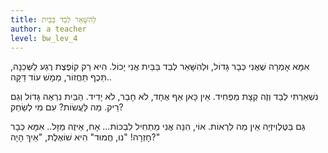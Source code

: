 ```yaml
---
title: לְהִשָּׁאֵר לְבַד בַּבַּיִת
author: a teacher
level: bw_lev_4
---
```

אִמָּא אָמְרָה שֶׁאֲנִי כְּבָר גָּדוֹל,
וּלְהִשָּׁאֵר לְבַד בַּבַּיִת אֲנִי יָכוֹל.
הִיא רַק קוֹפֶצֶת רֶגַע לַשְּׁכֵנָה,
תֵּכֶף תַּחֲזוֹר, מַמָשׁ עוֹד דַּקָּה..

נִשְׁאַרְתִּי לְבַד וְזֶה קְצָת מַפְחִיד.
אֵין כָּאן אַף אֶחָד, לֹא חָבֵר, לֹא יָדִיד.
הַבַּיִת נִרְאֶה גָּדוֹל וְגַם רֵיק.
מַה לַּעֲשׂוֹת? עִם מִי לְשַׂחֵק?

גַּם בַּטֶּלֶוִיזְיָה אֵין מַה לִּרְאוֹת.
אוֹי, הִנֵּה אֲנִי מַתְחִיל לִבְכּוֹת...
אָח, אֵיזֶה מַזָּל.. אִמָּא כְּבָר חָזְרָה!
"נוּ, חֲמוּד" הִיא שׁוֹאֶלֶת, "אֵיךְ הָיָה?"